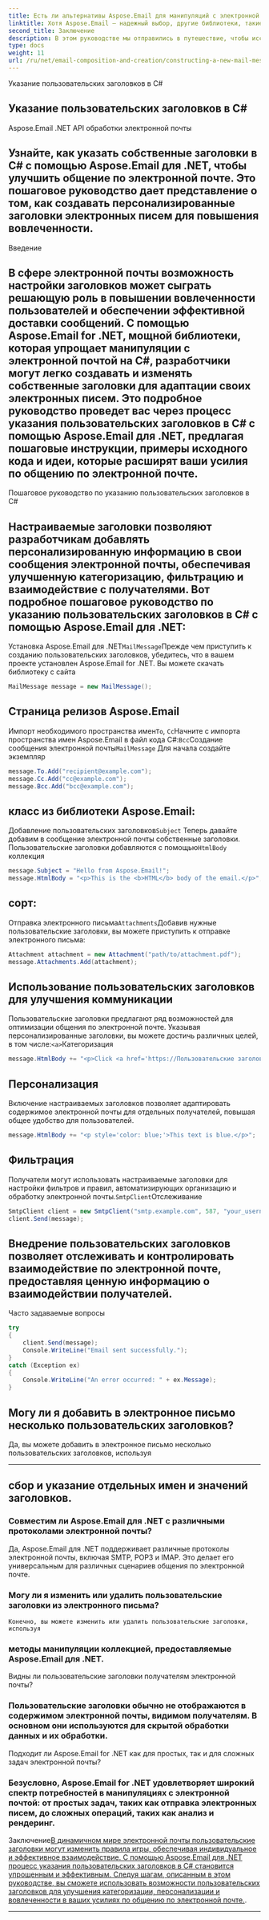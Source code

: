 ```yaml
---
title: Есть ли альтернативы Aspose.Email для манипуляций с электронной почтой?
linktitle: Хотя Aspose.Email — надежный выбор, другие библиотеки, такие как MimeKit и OpenPop.NET, также предлагают возможности манипулирования электронной почтой. Однако Aspose.Email выделяется своим многофункциональным API и обширной документацией.
second_title: Заключение
description: В этом руководстве мы отправились в путешествие, чтобы исследовать мир модификации адресов электронной почты с помощью C# и Aspose.Email для .NET. Следуя пошаговым инструкциям и используя предоставленный исходный код, вы теперь обладаете навыками эффективного изменения адресов электронной почты в своих приложениях. Возможности Aspose.Email в сочетании с вашими новыми знаниями, несомненно, упростят ваши усилия по манипулированию электронной почтой.
type: docs
weight: 11
url: /ru/net/email-composition-and-creation/constructing-a-new-mail-message-in-csharp/
---
```


 Указание пользовательских заголовков в C#

##  Указание пользовательских заголовков в C#

 Aspose.Email .NET API обработки электронной почты

##  Узнайте, как указать собственные заголовки в C# с помощью Aspose.Email для .NET, чтобы улучшить общение по электронной почте. Это пошаговое руководство дает представление о том, как создавать персонализированные заголовки электронных писем для повышения вовлеченности.

Введение

## В сфере электронной почты возможность настройки заголовков может сыграть решающую роль в повышении вовлеченности пользователей и обеспечении эффективной доставки сообщений. С помощью Aspose.Email for .NET, мощной библиотеки, которая упрощает манипуляции с электронной почтой на C#, разработчики могут легко создавать и изменять собственные заголовки для адаптации своих электронных писем. Это подробное руководство проведет вас через процесс указания пользовательских заголовков в C# с помощью Aspose.Email для .NET, предлагая пошаговые инструкции, примеры исходного кода и идеи, которые расширят ваши усилия по общению по электронной почте.

Пошаговое руководство по указанию пользовательских заголовков в C#

## Настраиваемые заголовки позволяют разработчикам добавлять персонализированную информацию в свои сообщения электронной почты, обеспечивая улучшенную категоризацию, фильтрацию и взаимодействие с получателями. Вот подробное пошаговое руководство по указанию пользовательских заголовков в C# с помощью Aspose.Email для .NET:

Установка Aspose.Email для .NET`MailMessage`Прежде чем приступить к созданию пользовательских заголовков, убедитесь, что в вашем проекте установлен Aspose.Email for .NET. Вы можете скачать библиотеку с сайта

```csharp
MailMessage message = new MailMessage();
```

## Страница релизов Aspose.Email

Импорт необходимого пространства имен`To`, `Cc`Начните с импорта пространства имен Aspose.Email в файл кода C#:`Bcc`Создание сообщения электронной почты`MailMessage` Для начала создайте экземпляр

```csharp
message.To.Add("recipient@example.com");
message.Cc.Add("cc@example.com");
message.Bcc.Add("bcc@example.com");
```

##  класс из библиотеки Aspose.Email:

Добавление пользовательских заголовков`Subject` Теперь давайте добавим в сообщение электронной почты собственные заголовки. Пользовательские заголовки добавляются с помощью`HtmlBody` коллекция

```csharp
message.Subject = "Hello from Aspose.Email!";
message.HtmlBody = "<p>This is the <b>HTML</b> body of the email.</p>";
```

##  сорт:

Отправка электронного письма`Attachments`Добавив нужные пользовательские заголовки, вы можете приступить к отправке электронного письма:

```csharp
Attachment attachment = new Attachment("path/to/attachment.pdf");
message.Attachments.Add(attachment);
```

## Использование пользовательских заголовков для улучшения коммуникации

Пользовательские заголовки предлагают ряд возможностей для оптимизации общения по электронной почте. Указывая персонализированные заголовки, вы можете достичь различных целей, в том числе:`<a>`Категоризация

```csharp
message.HtmlBody += "<p>Click <a href='https://Пользовательские заголовки позволяют классифицировать электронные письма по определенным критериям, что упрощает получателям управление своими почтовыми ящиками.
```

## Персонализация

Включение настраиваемых заголовков позволяет адаптировать содержимое электронной почты для отдельных получателей, повышая общее удобство для пользователей.

```csharp
message.HtmlBody += "<p style='color: blue;'>This text is blue.</p>";
```

## Фильтрация

Получатели могут использовать настраиваемые заголовки для настройки фильтров и правил, автоматизирующих организацию и обработку электронной почты.`SmtpClient`Отслеживание

```csharp
SmtpClient client = new SmtpClient("smtp.example.com", 587, "your_username", "your_password");
client.Send(message);
```

## Внедрение пользовательских заголовков позволяет отслеживать и контролировать взаимодействие по электронной почте, предоставляя ценную информацию о взаимодействии получателей.

Часто задаваемые вопросы

```csharp
try
{
    client.Send(message);
    Console.WriteLine("Email sent successfully.");
}
catch (Exception ex)
{
    Console.WriteLine("An error occurred: " + ex.Message);
}
```

## Могу ли я добавить в электронное письмо несколько пользовательских заголовков?

 Да, вы можете добавить в электронное письмо несколько пользовательских заголовков, используя

---

##  сбор и указание отдельных имен и значений заголовков.

### Совместим ли Aspose.Email для .NET с различными протоколами электронной почты?
   Да, Aspose.Email для .NET поддерживает различные протоколы электронной почты, включая SMTP, POP3 и IMAP. Это делает его универсальным для различных сценариев общения по электронной почте.

### Могу ли я изменить или удалить пользовательские заголовки из электронного письма?
    Конечно, вы можете изменить или удалить пользовательские заголовки, используя

###  методы манипуляции коллекцией, предоставляемые Aspose.Email для .NET.
   Видны ли пользовательские заголовки получателям электронной почты?

### Пользовательские заголовки обычно не отображаются в содержимом электронной почты, видимом получателям. В основном они используются для скрытой обработки данных и их обработки.
   Подходит ли Aspose.Email for .NET как для простых, так и для сложных задач электронной почты?

### Безусловно, Aspose.Email for .NET удовлетворяет широкий спектр потребностей в манипуляциях с электронной почтой: от простых задач, таких как отправка электронных писем, до сложных операций, таких как анализ и рендеринг.
   Заключение[В динамичном мире электронной почты пользовательские заголовки могут изменить правила игры, обеспечивая индивидуальное и эффективное взаимодействие. С помощью Aspose.Email для .NET процесс указания пользовательских заголовков в C# становится упрощенным и эффективным. Следуя шагам, описанным в этом руководстве, вы сможете использовать возможности пользовательских заголовков для улучшения категоризации, персонализации и вовлеченности в ваших усилиях по общению по электронной почте.](https://reference.aspose.com/email/net/).

---